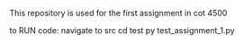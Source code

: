 This repository is used for the first assignment in cot 4500

to RUN code:
navigate to src
cd test
py test_assignment_1.py
